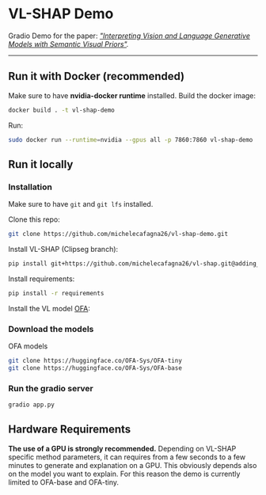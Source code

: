 # VL-SHAP Demo

Gradio Demo for the paper: *["Interpreting Vision and Language Generative Models with Semantic Visual Priors"](https://arxiv.org/abs/2304.14986).*

---

## Run it with Docker (recommended)

Make sure to have **nvidia-docker runtime** installed.
Build the docker image:

```bash
docker build . -t vl-shap-demo
```

Run:
```bash
sudo docker run --runtime=nvidia --gpus all -p 7860:7860 vl-shap-demo
```

## Run it locally

### Installation

Make sure to have ```git``` and ```git lfs``` installed.

Clone this repo:
```bash
git clone https://github.com/michelecafagna26/vl-shap-demo.git
```
Install VL-SHAP (Clipseg branch):
```bash
pip install git+https://github.com/michelecafagna26/vl-shap.git@adding_clipseg#egg=semshap
```
Install requirements:
```bash
pip install -r requirements
```
Install the VL model [OFA](https://github.com/OFA-Sys/OFA/blob/feature/add_transformers/transformers.md):

### Download the models

OFA models
```bash
git clone https://huggingface.co/OFA-Sys/OFA-tiny 
git clone https://huggingface.co/OFA-Sys/OFA-base
```

### Run the gradio server

```bash
gradio app.py
```

## Hardware Requirements
**The use of a GPU is strongly recommended.**
Depending on VL-SHAP specific method parameters, it can requires from a few seconds to a few minutes to generate and explanation on a GPU.
This obviously depends also on the model you want to explain. For this reason the demo is currently limited to OFA-base and OFA-tiny.



